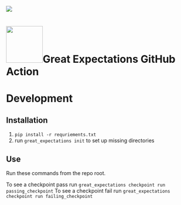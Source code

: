 ![](https://github.com/superconductive/great_expectations_action/workflows/GE-Action-Build/badge.svg)
 
 <h1><img src="https://github.com/superconductive/great_expectations_action/blob/master/ge-logo.png" width="100" height="100">Great Expectations GitHub Action</h1>



# Development

## Installation

1. `pip install -r requriements.txt`
2. run `great_expectations init` to set up missing directories

## Use

Run these commands from the repo root.

To see a checkpoint pass run `great_expectations checkpoint run passing_checkpoint`
To see a checkpoint fail run `great_expectations checkpoint run failing_checkpoint`

